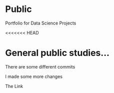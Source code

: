 # Public
Portfolio for Data Science Projects

<<<<<<< HEAD

General public studies...
=======
There are some different commits 


I made some more changes 


<a herf='https://stackoverflow.com/questions/25692293/inserting-a-link-to-a-webpage-in-an-ipython-notebook'>The Link</a> 


